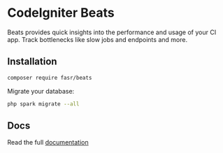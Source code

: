 # CodeIgniter Beats

Beats provides quick insights into the performance and usage of your CI app. Track bottlenecks like slow jobs and endpoints and more.

## Installation

```bash
composer require fasr/beats
```

Migrate your database: 

```bash
php spark migrate --all
```

## Docs

Read the full [documentation](#docs)